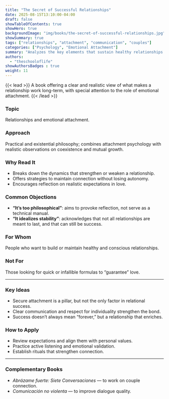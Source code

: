 ```yaml
---
title: "The Secret of Successful Relationships"
date: 2025-08-15T13:10:00-04:00
draft: false
showTableOfContents: true
showHero: true
backgroundImage: "img/books/the-secret-of-successful-relationships.jpg"
showSummary: true
tags: ["relationships", "attachment", "communication", "couples"]
categories: ["Psychology", "Emotional Attachment"]
summary: "Analyzes the key elements that sustain healthy relationships and how attachment influences their success."
authors:
  - "theschooloflife"
showAuthorsBadges : true
weight: 11
---
```


{{< lead >}}
A book offering a clear and realistic view of what makes a relationship work long-term, with special attention to the role of emotional attachment.
{{< /lead >}}

### Topic
Relationships and emotional attachment.

### Approach
Practical and existential philosophy; combines attachment psychology with realistic observations on coexistence and mutual growth.

### Why Read It
* Breaks down the dynamics that strengthen or weaken a relationship.
* Offers strategies to maintain connection without losing autonomy.
* Encourages reflection on realistic expectations in love.

### Common Objections
- **“It’s too philosophical”**: aims to provoke reflection, not serve as a technical manual.
- **“It idealizes stability”**: acknowledges that not all relationships are meant to last, and that can still be success.

### For Whom
People who want to build or maintain healthy and conscious relationships.

### Not For
Those looking for quick or infallible formulas to “guarantee” love.

---

### Key Ideas
- Secure attachment is a pillar, but not the only factor in relational success.
- Clear communication and respect for individuality strengthen the bond.
- Success doesn’t always mean “forever,” but a relationship that enriches.

### How to Apply
- Review expectations and align them with personal values.
- Practice active listening and emotional validation.
- Establish rituals that strengthen connection.

---

### Complementary Books
- *Abrázame fuerte: Siete Conversaciones* — to work on couple connection.
- *Comunicación no violenta* — to improve dialogue quality.
